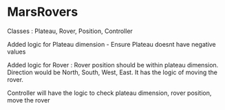# MarsRovers
Classes : Plateau, Rover, Position, Controller

Added logic for Plateau dimension - Ensure Plateau doesnt have negative values

Added logic for Rover : Rover position should be within plateau dimension. Direction would be North, South, West, East. It has the logic of moving the rover.

Controller will have the logic to check plateau dimension, rover position, move the rover

